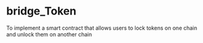 # bridge_Token
 To implement a  smart contract that allows users to lock tokens on one chain and unlock them on another chain

